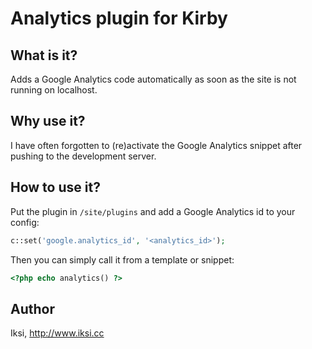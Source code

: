 # Analytics plugin for Kirby

## What is it?

Adds a Google Analytics code automatically as soon as the site is not running on localhost.

## Why use it?

I have often forgotten to (re)activate the Google Analytics snippet after pushing to the development server.

## How to use it?

Put the plugin in `/site/plugins` and add a Google Analytics id to your config:

```PHP
c::set('google.analytics_id', '<analytics_id>');
```

Then you can simply call it from a template or snippet:

```PHP
<?php echo analytics() ?>
```

## Author
Iksi, <http://www.iksi.cc>
